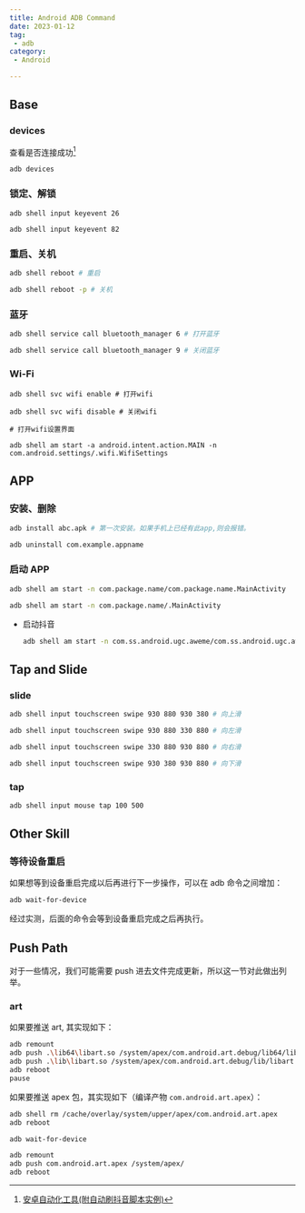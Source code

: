```yaml
---
title: Android ADB Command
date: 2023-01-12
tag:
 - adb
category:
 - Android

---
```


## Base

### devices

查看是否连接成功[^1]

```shell
adb devices
```

### 锁定、解锁

```shell
adb shell input keyevent 26

adb shell input keyevent 82
```

### 重启、关机

```bash
adb shell reboot # 重启

adb shell reboot -p # 关机
```

### 蓝牙

```bash
adb shell service call bluetooth_manager 6 # 打开蓝牙

adb shell service call bluetooth_manager 9 # 关闭蓝牙
```

### Wi-Fi

```shell
adb shell svc wifi enable # 打开wifi

adb shell svc wifi disable # 关闭wifi

# 打开wifi设置界面

adb shell am start -a android.intent.action.MAIN -n com.android.settings/.wifi.WifiSettings
```

## APP

### 安装、删除

```bash
adb install abc.apk # 第一次安装。如果手机上已经有此app,则会报错。

adb uninstall com.example.appname
```

### 启动 APP

```bash
adb shell am start -n com.package.name/com.package.name.MainActivity

adb shell am start -n com.package.name/.MainActivity
```

- 启动抖音

  ```bash
  adb shell am start -n com.ss.android.ugc.aweme/com.ss.android.ugc.aweme.splash.SplashActivity
  ```

  

## Tap and Slide

### slide

```bash
adb shell input touchscreen swipe 930 880 930 380 # 向上滑

adb shell input touchscreen swipe 930 880 330 880 # 向左滑

adb shell input touchscreen swipe 330 880 930 880 # 向右滑

adb shell input touchscreen swipe 930 380 930 880 # 向下滑
```

### tap

```bash
adb shell input mouse tap 100 500
```

## Other Skill

### 等待设备重启

如果想等到设备重启完成以后再进行下一步操作，可以在 adb 命令之间增加：

```bash
adb wait-for-device
```

经过实测，后面的命令会等到设备重启完成之后再执行。

## Push Path

对于一些情况，我们可能需要 push 进去文件完成更新，所以这一节对此做出列举。

### art

如果要推送 art, 其实现如下：

```bash
adb remount
adb push .\lib64\libart.so /system/apex/com.android.art.debug/lib64/libart.so
adb push .\lib\libart.so /system/apex/com.android.art.debug/lib/libart.so
adb reboot
pause
```

如果要推送 apex 包，其实现如下（编译产物 `com.android.art.apex`）：

```bash
adb shell rm /cache/overlay/system/upper/apex/com.android.art.apex
adb reboot

adb wait-for-device

adb remount
adb push com.android.art.apex /system/apex/
adb reboot
```



 

[^1]: [安卓自动化工具(附自动刷抖音脚本实例)](http://static.kancloud.cn/mhsm/dyzsfx/2381667)
